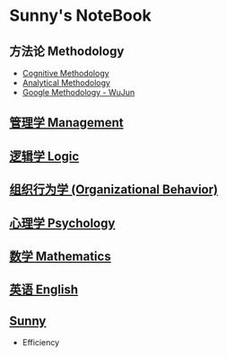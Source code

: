 # Sunny's NoteBook

## 方法论 Methodology
* [Cognitive Methodology](methodology/cognitive-methodology/README.md)
* [Analytical Methodology](methodology/analytical-methodology/README.md)
* [Google Methodology - WuJun](methodology/google-methodology/README.md) 

## [管理学 Management](MGT/README.md)

## [逻辑学 Logic](Logic/README.md)

## [组织行为学 (Organizational Behavior)](Org-Behavior/README.md)

## [心理学 Psychology](Psychology/README.md)

## [数学 Mathematics](Mathematics/README.md)

## [英语 English](English/README.md)

## [Sunny](Sunny/README.md)
* Efficiency